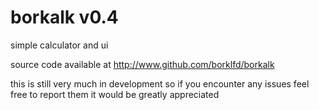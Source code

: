 # borkalk v0.4
simple calculator and ui

source code available at http://www.github.com/borklfd/borkalk

this is still very much in development so if you encounter any issues feel free to report them it would be greatly appreciated
